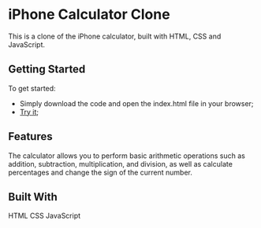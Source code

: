  # iPhone Calculator Clone
This is a clone of the iPhone calculator, built with HTML, CSS and JavaScript.

## Getting Started
To get started: 
- Simply download the code and open the index.html file in your browser; 
- [Try it](https://euphonious-choux-4ef486.netlify.app/);

## Features
The calculator allows you to perform basic arithmetic operations such as addition, subtraction, multiplication, and division, as well as calculate percentages and change the sign of the current number.

## Built With
HTML
CSS
JavaScript